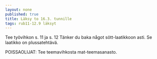 ```yaml
---
layout: none
published: true
title: Läksy to 16.3. tunnille
tags: rub11-12.9 läksyt
---
```

Tee työvihkon s. 11 ja s. 12 Tänker du baka något sött-laatikkoon asti. Se laatikko on plussatehtävä.

POISSAOLIJAT:
Tee teemavihkosta mat-teemasanasto.